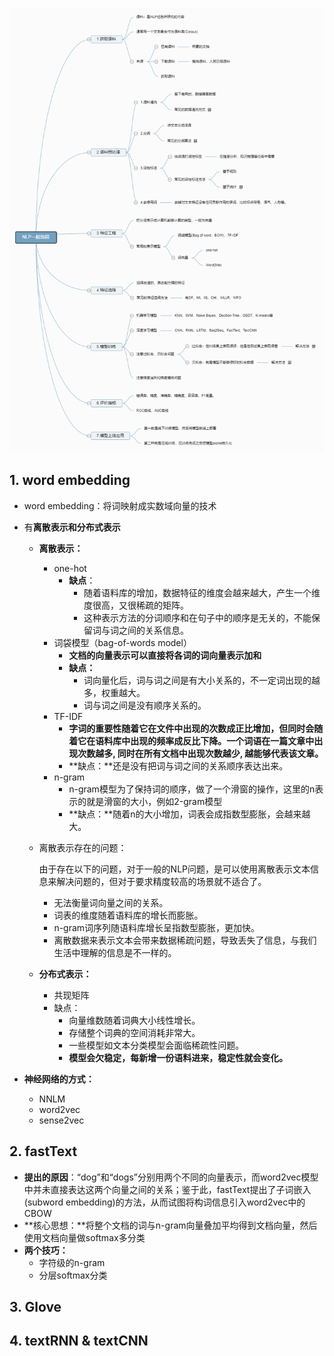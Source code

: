 ![NLP一般流程](readme.assets/NLP一般流程.png)



## 1. word embedding

- word embedding：将词映射成实数域向量的技术

- 有**离散表示和分布式表示**

  - **离散表示：**

    - one-hot
      - **缺点**：
        - 随着语料库的增加，数据特征的维度会越来越大，产生一个维度很高，又很稀疏的矩阵。
        - 这种表示方法的分词顺序和在句子中的顺序是无关的，不能保留词与词之间的关系信息。
    - 词袋模型（bag-of-words model）
      - **文档的向量表示可以直接将各词的词向量表示加和**
      - **缺点：**
        - 词向量化后，词与词之间是有大小关系的，不一定词出现的越多，权重越大。
        - 词与词之间是没有顺序关系的。
    - TF-IDF
      - **字词的重要性随着它在文件中出现的次数成正比增加，但同时会随着它在语料库中出现的频率成反比下降。一个词语在一篇文章中出现次数越多, 同时在所有文档中出现次数越少, 越能够代表该文章。**
      - **缺点：**还是没有把词与词之间的关系顺序表达出来。
    - n-gram
      - n-gram模型为了保持词的顺序，做了一个滑窗的操作，这里的n表示的就是滑窗的大小，例如2-gram模型
      - **缺点：**随着n的大小增加，词表会成指数型膨胀，会越来越大。

  - 离散表示存在的问题：

    由于存在以下的问题，对于一般的NLP问题，是可以使用离散表示文本信息来解决问题的，但对于要求精度较高的场景就不适合了。

    - 无法衡量词向量之间的关系。
    - 词表的维度随着语料库的增长而膨胀。
    - n-gram词序列随语料库增长呈指数型膨胀，更加快。
    - 离散数据来表示文本会带来数据稀疏问题，导致丢失了信息，与我们生活中理解的信息是不一样的。

  - **分布式表示：**

    - 共现矩阵
    - 缺点：
      - 向量维数随着词典大小线性增长。
      - 存储整个词典的空间消耗非常大。
      - 一些模型如文本分类模型会面临稀疏性问题。
      - **模型会欠稳定，每新增一份语料进来，稳定性就会变化。**

- **神经网络的方式：**

  - NNLM
  - word2vec
  - sense2vec



## 2. fastText

- **提出的原因**：“dog”和“dogs”分别⽤两个不同的向量表⽰，而word2vec模型中并未直接表达这两个向量之间的关系；鉴于此，fastText提出了⼦词嵌⼊(subword embedding)的⽅法，从而试图将构词信息引⼊word2vec中的CBOW
- **核心思想：**将整个文档的词与n-gram向量叠加平均得到文档向量，然后使用文档向量做softmax多分类
- **两个技巧：**
  - 字符级的n-gram
  - 分层softmax分类

## 3. Glove

## 4. textRNN & textCNN

